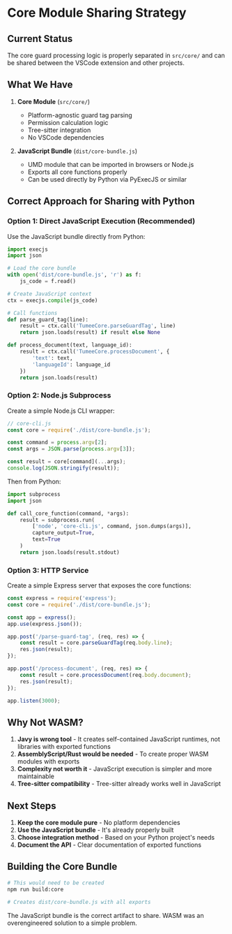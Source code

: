 # Core Module Sharing Strategy

## Current Status
The core guard processing logic is properly separated in `src/core/` and can be shared between the VSCode extension and other projects.

## What We Have
1. **Core Module** (`src/core/`)
   - Platform-agnostic guard tag parsing
   - Permission calculation logic
   - Tree-sitter integration
   - No VSCode dependencies

2. **JavaScript Bundle** (`dist/core-bundle.js`)
   - UMD module that can be imported in browsers or Node.js
   - Exports all core functions properly
   - Can be used directly by Python via PyExecJS or similar

## Correct Approach for Sharing with Python

### Option 1: Direct JavaScript Execution (Recommended)
Use the JavaScript bundle directly from Python:

```python
import execjs
import json

# Load the core bundle
with open('dist/core-bundle.js', 'r') as f:
    js_code = f.read()

# Create JavaScript context
ctx = execjs.compile(js_code)

# Call functions
def parse_guard_tag(line):
    result = ctx.call('TumeeCore.parseGuardTag', line)
    return json.loads(result) if result else None

def process_document(text, language_id):
    result = ctx.call('TumeeCore.processDocument', {
        'text': text,
        'languageId': language_id
    })
    return json.loads(result)
```

### Option 2: Node.js Subprocess
Create a simple Node.js CLI wrapper:

```javascript
// core-cli.js
const core = require('./dist/core-bundle.js');

const command = process.argv[2];
const args = JSON.parse(process.argv[3]);

const result = core[command](...args);
console.log(JSON.stringify(result));
```

Then from Python:
```python
import subprocess
import json

def call_core_function(command, *args):
    result = subprocess.run(
        ['node', 'core-cli.js', command, json.dumps(args)],
        capture_output=True,
        text=True
    )
    return json.loads(result.stdout)
```

### Option 3: HTTP Service
Create a simple Express server that exposes the core functions:

```javascript
const express = require('express');
const core = require('./dist/core-bundle.js');

const app = express();
app.use(express.json());

app.post('/parse-guard-tag', (req, res) => {
    const result = core.parseGuardTag(req.body.line);
    res.json(result);
});

app.post('/process-document', (req, res) => {
    const result = core.processDocument(req.body.document);
    res.json(result);
});

app.listen(3000);
```

## Why Not WASM?

1. **Javy is wrong tool** - It creates self-contained JavaScript runtimes, not libraries with exported functions
2. **AssemblyScript/Rust would be needed** - To create proper WASM modules with exports
3. **Complexity not worth it** - JavaScript execution is simpler and more maintainable
4. **Tree-sitter compatibility** - Tree-sitter already works well in JavaScript

## Next Steps

1. **Keep the core module pure** - No platform dependencies
2. **Use the JavaScript bundle** - It's already properly built
3. **Choose integration method** - Based on your Python project's needs
4. **Document the API** - Clear documentation of exported functions

## Building the Core Bundle

```bash
# This would need to be created
npm run build:core

# Creates dist/core-bundle.js with all exports
```

The JavaScript bundle is the correct artifact to share. WASM was an overengineered solution to a simple problem.